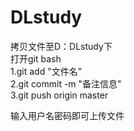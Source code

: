 # DLstudy

拷贝文件至D：DLstudy下    
打开git bash     
1.git add "文件名"       
2.git commit -m "备注信息"    
3.git push origin master     

输入用户名密码即可上传文件
